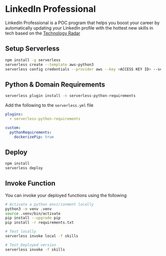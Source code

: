 # LinkedIn Professional

LinkedIn Professional is a POC program that helps you boost your career by automatically updating your LinkedIn profile with the hottest new skills in tech based on the [Technology Radar](https://www.thoughtworks.com/radar)

## Setup Serverless

```bash
npm install -g serverless
serverless create --template aws-python3
serverless config credentials --provider aws --key <ACCESS KEY ID> --secret <SECRET KEY>
```

## Python & Domain Requirements

```bash
serverless plugin install -n serverless-python-requirements
```

Add the following to the `serverless.yml` file

```yaml
plugins:
  - serverless-python-requirements

custom:
  pythonRequirements:
    dockerizePip: true
```

## Deploy

```bash
npm install
serverless deploy
```

## Invoke Function

You can invoke your deployed functions using the following

```bash
# Activate a python envirionment locally
python3 -m venv .venv
source .venv/bin/activate
pip install --upgrade pip
pip install -r requirements.txt

# Test locally
serverless invoke local -f skills

# Test Deployed version
serverless invoke -f skills
```
